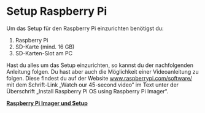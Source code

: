 # Setup Raspberry Pi

Um das Setup für den Raspberry Pi einzurichten benötigst du:

1.	Raspberry Pi
2.	SD-Karte (mind. 16 GB)
3.	SD-Karten-Slot am PC

Hast du alles um das Setup einzurichten, so kannst du der nachfolgenden Anleitung folgen. Du hast aber auch die Möglichkeit einer Videoanleitung zu folgen. Diese findest du auf der Website www.raspberrypi.com/software/ mit dem Schrift-Link „Watch our 45-second video“ im Text unter der Überschrift „Install Raspberry Pi OS using Raspberry Pi Imager“.

**[Raspberry Pi Imager und Setup](https://github.com/doenisf/HomeAutomationProjektGruppe2/blob/main/01_Setup%20Raspberry%20Pi/01_Raspberry%20Pi%20Imager%20und%20Setup.md)**
